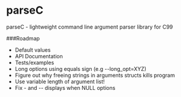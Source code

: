 # parseC
parseC - lightweight command line argument parser library for C99

###Roadmap
* Default values
* API Documentation
* Tests/examples
* Long options using equals sign (e.g --long_opt=XYZ)
* Figure out why freeing strings in arguments structs kills program
* Use variable length of argument list!
* Fix - and -- displays when NULL options
